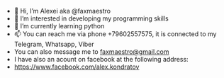 - 👋 Hi, I’m Alexei aka @faxmaestro
- 👀 I’m interested in developing my programming skills
- 🌱 I’m currently learning python
- 📫 You can reach me via phone +79602557575, it is connected to my Telegram, Whatsapp, Viber
- You can also message me to faxmaestro@gmail.com
- I have also an acount on facebook at the following address:
- https://www.facebook.com/alex.kondratov

<!---
faxmaestro/faxmaestro is a ✨ special ✨ repository because its `README.md` (this file) appears on your GitHub profile.
You can click the Preview link to take a look at your changes.
--->
